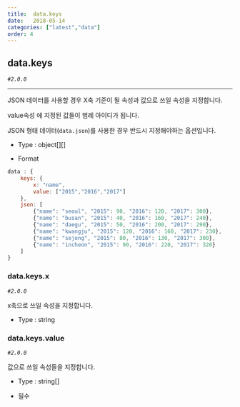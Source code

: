 ```yaml
---
title:  data.keys
date:   2018-05-14
categories: ["latest","data"]
order: 4
---
```


## data.keys

_`#2.0.0`_

---

JSON 데이터를 사용할 경우 X축 기준이 될 속성과 값으로 쓰일 속성을 지정합니다.

value속성 에 지정된 값들이 범례 아이디가 됩니다.

JSON 형태 데이터(<code>data.json</code>)를 사용한 경우 반드시 지정해야하는 옵션입니다.

* Type : object[][]

* Format
```javascript
data : {
    keys: {
        x: "name",
        value: ["2015","2016","2017"]
    },
    json: [
        {"name": "seoul", "2015": 90, "2016": 120, "2017": 300},
        {"name": "busan", "2015": 40, "2016": 160, "2017": 240},
        {"name": "daegu", "2015": 50, "2016": 200, "2017": 290},
        {"name": "kwangju", "2015": 120, "2016": 160, "2017": 230},
        {"name": "sejong", "2015": 80, "2016": 130, "2017": 300},
        {"name": "incheon", "2015": 90, "2016": 220, "2017": 320}
    ]
}
```

### data.keys.x

_`#2.0.0`_

x축으로 쓰일 속성을 지정합니다.

* Type : string

### data.keys.value

_`#2.0.0`_

값으로 쓰일 속성들을 지정합니다.

* Type : string[]

* 필수
